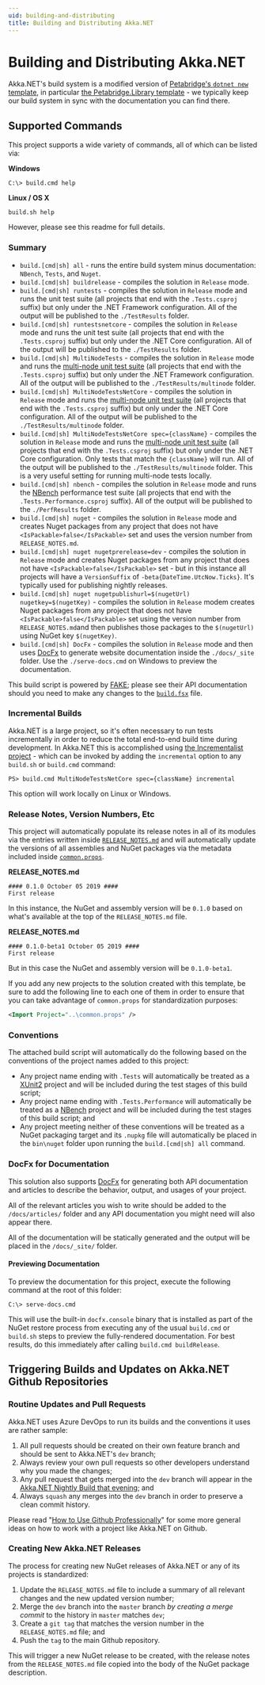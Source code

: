 ```yaml
---
uid: building-and-distributing
title: Building and Distributing Akka.NET
---
```


# Building and Distributing Akka.NET

Akka.NET's build system is a modified version of [Petabridge's `dotnet new` template](https://github.com/petabridge/petabridge-dotnet-new), in particular [the Petabridge.Library template](https://github.com/petabridge/Petabridge.Library/) - we typically keep our build system in sync with the documentation you can find there.

## Supported Commands

This project supports a wide variety of commands, all of which can be listed via:

**Windows**

```console
C:\> build.cmd help
```

**Linux / OS X**

```console
build.sh help
```

However, please see this readme for full details.

### Summary

* `build.[cmd|sh] all` - runs the entire build system minus documentation: `NBench`, `Tests`, and `Nuget`.
* `build.[cmd|sh] buildrelease` - compiles the solution in `Release` mode.
* `build.[cmd|sh] runtests` - compiles the solution in `Release` mode and runs the unit test suite (all projects that end with the `.Tests.csproj` suffix) but only under the .NET Framework configuration. All of the output will be published to the `./TestResults` folder.
* `build.[cmd|sh] runtestsnetcore` - compiles the solution in `Release` mode and runs the unit test suite (all projects that end with the `.Tests.csproj` suffix) but only under the .NET Core configuration. All of the output will be published to the `./TestResults` folder.
* `build.[cmd|sh] MultiNodeTests` - compiles the solution in `Release` mode and runs the [multi-node unit test suite](../articles/testing/multi-node-testing.md) (all projects that end with the `.Tests.csproj` suffix) but only under the .NET Framework configuration. All of the output will be published to the `./TestResults/multinode` folder.
* `build.[cmd|sh] MultiNodeTestsNetCore` - compiles the solution in `Release` mode and runs the [multi-node unit test suite](../articles/testing/multi-node-testing.md) (all projects that end with the `.Tests.csproj` suffix) but only under the .NET Core configuration. All of the output will be published to the `./TestResults/multinode` folder.
* `build.[cmd|sh] MultiNodeTestsNetCore spec={className}` - compiles the solution in `Release` mode and runs the [multi-node unit test suite](../articles/testing/multi-node-testing.md) (all projects that end with the `.Tests.csproj` suffix) but only under the .NET Core configuration. Only tests that match the `{className}` will run. All of the output will be published to the `./TestResults/multinode` folder. This is a very useful setting for running multi-node tests locally.
* `build.[cmd|sh] nbench` - compiles the solution in `Release` mode and runs the [NBench](https://nbench.io/) performance test suite (all projects that end with the `.Tests.Performance.csproj` suffix). All of the output will be published to the `./PerfResults` folder.
* `build.[cmd|sh] nuget` - compiles the solution in `Release` mode and creates Nuget packages from any project that does not have `<IsPackable>false</IsPackable>` set and uses the version number from `RELEASE_NOTES.md`.
* `build.[cmd|sh] nuget nugetprerelease=dev` - compiles the solution in `Release` mode and creates Nuget packages from any project that does not have `<IsPackable>false</IsPackable>` set - but in this instance all projects will have a `VersionSuffix` of `-beta{DateTime.UtcNow.Ticks}`. It's typically used for publishing nightly releases.
* `build.[cmd|sh] nuget nugetpublishurl=$(nugetUrl) nugetkey=$(nugetKey)` - compiles the solution in `Release` modem creates Nuget packages from any project that does not have `<IsPackable>false</IsPackable>` set using the version number from `RELEASE_NOTES.md`and then publishes those packages to the `$(nugetUrl)` using NuGet key `$(nugetKey)`.
* `build.[cmd|sh] DocFx` - compiles the solution in `Release` mode and then uses [DocFx](http://dotnet.github.io/docfx/) to generate website documentation inside the `./docs/_site` folder. Use the `./serve-docs.cmd` on Windows to preview the documentation.

This build script is powered by [FAKE](https://fake.build/); please see their API documentation should you need to make any changes to the [`build.fsx`](build.fsx) file.

### Incremental Builds

Akka.NET is a large project, so it's often necessary to run tests incrementally in order to reduce the total end-to-end build time during development. In Akka.NET this is accomplished using [the Incrementalist project](https://github.com/petabridge/Incrementalist) - which can be invoked by adding the `incremental` option to any `build.sh` or `build.cmd` command:

```console
PS> build.cmd MultiNodeTestsNetCore spec={className} incremental
```

This option will work locally on Linux or Windows.

### Release Notes, Version Numbers, Etc

This project will automatically populate its release notes in all of its modules via the entries written inside [`RELEASE_NOTES.md`](RELEASE_NOTES.md) and will automatically update the versions of all assemblies and NuGet packages via the metadata included inside [`common.props`](src/common.props).

**RELEASE_NOTES.md**

```text
#### 0.1.0 October 05 2019 ####
First release
```

In this instance, the NuGet and assembly version will be `0.1.0` based on what's available at the top of the `RELEASE_NOTES.md` file.

**RELEASE_NOTES.md**

```text
#### 0.1.0-beta1 October 05 2019 ####
First release
```

But in this case the NuGet and assembly version will be `0.1.0-beta1`.

If you add any new projects to the solution created with this template, be sure to add the following line to each one of them in order to ensure that you can take advantage of `common.props` for standardization purposes:

```xml
<Import Project="..\common.props" />
```

### Conventions

The attached build script will automatically do the following based on the conventions of the project names added to this project:

* Any project name ending with `.Tests` will automatically be treated as a [XUnit2](https://xunit.github.io/) project and will be included during the test stages of this build script;
* Any project name ending with `.Tests.Performance` will automatically be treated as a [NBench](https://github.com/petabridge/NBench) project and will be included during the test stages of this build script; and
* Any project meeting neither of these conventions will be treated as a NuGet packaging target and its `.nupkg` file will automatically be placed in the `bin\nuget` folder upon running the `build.[cmd|sh] all` command.

### DocFx for Documentation

This solution also supports [DocFx](http://dotnet.github.io/docfx/) for generating both API documentation and articles to describe the behavior, output, and usages of your project.

All of the relevant articles you wish to write should be added to the `/docs/articles/` folder and any API documentation you might need will also appear there.

All of the documentation will be statically generated and the output will be placed in the `/docs/_site/` folder.

#### Previewing Documentation

To preview the documentation for this project, execute the following command at the root of this folder:

```console
C:\> serve-docs.cmd
```

This will use the built-in `docfx.console` binary that is installed as part of the NuGet restore process from executing any of the usual `build.cmd` or `build.sh` steps to preview the fully-rendered documentation. For best results, do this immediately after calling `build.cmd buildRelease`.

## Triggering Builds and Updates on Akka.NET Github Repositories

### Routine Updates and Pull Requests

Akka.NET uses Azure DevOps to run its builds and the conventions it uses are rather sample:

1. All pull requests should be created on their own feature branch and should be sent to Akka.NET's `dev` branch;
2. Always review your own pull requests so other developers understand why you made the changes;
3. Any pull request that gets merged into the `dev` branch will appear in the [Akka.NET Nightly Build that evening](../getting-access-to-nightly-builds.md); and
4. Always `squash` any merges into the `dev` branch in order to preserve a clean commit history.

Please read "[How to Use Github Professionally](https://petabridge.com/blog/use-github-professionally/)" for some more general ideas on how to work with a project like Akka.NET on Github.

### Creating New Akka.NET Releases

The process for creating new NuGet releases of Akka.NET or any of its projects is standardized:

1. Update the `RELEASE_NOTES.md` file to include a summary of all relevant changes and the new updated version number;
2. Merge the `dev` branch into the `master` branch _by creating a merge commit_ to the history in `master` matches `dev`;
3. Create a `git tag` that matches the version number in the `RELEASE_NOTES.md` file; and
4. Push the `tag` to the main Github repository.

This will trigger a new NuGet release to be created, with the release notes from the `RELEASE_NOTES.md` file copied into the body of the NuGet package description.
